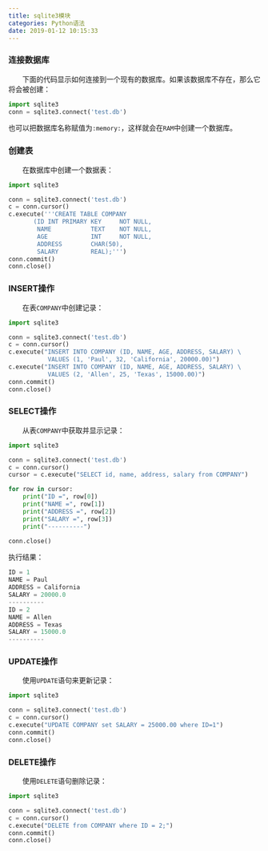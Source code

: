 ```yaml
---
title: sqlite3模块
categories: Python语法
date: 2019-01-12 10:15:33
---
```

### 连接数据库

&emsp;&emsp;下面的代码显示如何连接到一个现有的数据库。如果该数据库不存在，那么它将会被创建：<!--more-->

``` python
import sqlite3
conn = sqlite3.connect('test.db')
```

也可以把数据库名称赋值为`:memory:`，这样就会在`RAM`中创建一个数据库。

### 创建表

&emsp;&emsp;在数据库中创建一个数据表：

``` python
import sqlite3

conn = sqlite3.connect('test.db')
c = conn.cursor()
c.execute('''CREATE TABLE COMPANY
       (ID INT PRIMARY KEY     NOT NULL,
        NAME           TEXT    NOT NULL,
        AGE            INT     NOT NULL,
        ADDRESS        CHAR(50),
        SALARY         REAL);''')
conn.commit()
conn.close()
```

### INSERT操作

&emsp;&emsp;在表`COMPANY`中创建记录：

``` python
import sqlite3

conn = sqlite3.connect('test.db')
c = conn.cursor()
c.execute("INSERT INTO COMPANY (ID, NAME, AGE, ADDRESS, SALARY) \
           VALUES (1, 'Paul', 32, 'California', 20000.00)")
c.execute("INSERT INTO COMPANY (ID, NAME, AGE, ADDRESS, SALARY) \
           VALUES (2, 'Allen', 25, 'Texas', 15000.00)")
conn.commit()
conn.close()
```

### SELECT操作

&emsp;&emsp;从表`COMPANY`中获取并显示记录：

``` python
import sqlite3

conn = sqlite3.connect('test.db')
c = conn.cursor()
cursor = c.execute("SELECT id, name, address, salary from COMPANY")

for row in cursor:
    print("ID =", row[0])
    print("NAME =", row[1])
    print("ADDRESS =", row[2])
    print("SALARY =", row[3])
    print("----------")

conn.close()
```

执行结果：

``` python
ID = 1
NAME = Paul
ADDRESS = California
SALARY = 20000.0
----------
ID = 2
NAME = Allen
ADDRESS = Texas
SALARY = 15000.0
----------
```

### UPDATE操作

&emsp;&emsp;使用`UPDATE`语句来更新记录：

``` python
import sqlite3

conn = sqlite3.connect('test.db')
c = conn.cursor()
c.execute("UPDATE COMPANY set SALARY = 25000.00 where ID=1")
conn.commit()
conn.close()
```

### DELETE操作

&emsp;&emsp;使用`DELETE`语句删除记录：

``` python
import sqlite3

conn = sqlite3.connect('test.db')
c = conn.cursor()
c.execute("DELETE from COMPANY where ID = 2;")
conn.commit()
conn.close()
```
